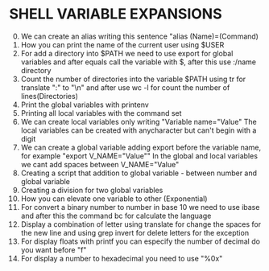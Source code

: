 # SHELL VARIABLE EXPANSIONS

0. We can create an alias writing this sentence "alias (Name)=(Command)
1. How you can print the name of the current user using $USER
2. For add a directory into $PATH we need to use export for global variables and after equals call the variable with $, after this use :/name directory
3. Count the number of directories into the variable $PATH using tr for translate ":" to "\n" and after use wc -l for count the number of lines(Directories)
4. Print the global variables with printenv
5. Printing all local variables with the command set
6. We can create local variables only writing "Variable name="Value"
The local variables can be created with anycharacter but can't begin with a digit
7. We can create a global variable adding export before the variable name, for example "export V_NAME="Value""
In the global and local variables we cant add spaces between V_NAME="Value"
8. Creating a script that addition to global variable - between number and global variable
9. Creating a division for two global variables
10. How you can elevate one variable to other (Exponential)
11. For convert a binary number to number in base 10 we need to use ibase and after this the command bc for calculate the language
12. Display a combination of letter using translate for change the spaces for the new line and using grep invert for delete letters for the exception
13. For display floats with printf you can especify the number of decimal do you want before "f"
14. For display a number to hexadecimal you need to use "%0x"